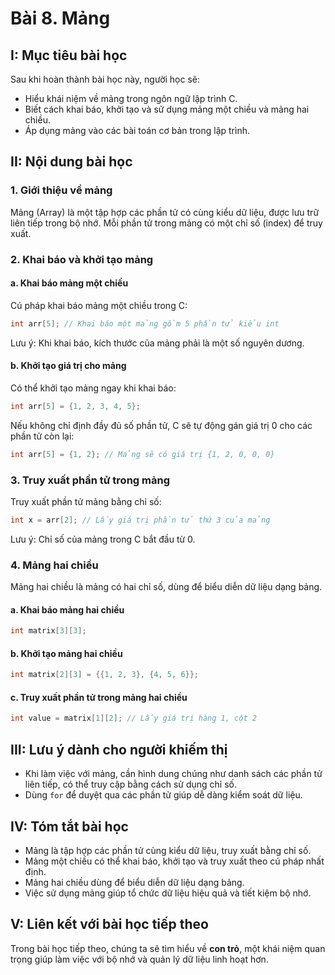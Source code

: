 # **Bài 8. Mảng**

## **I: Mục tiêu bài học**
Sau khi hoàn thành bài học này, người học sẽ:
- Hiểu khái niệm về mảng trong ngôn ngữ lập trình C.
- Biết cách khai báo, khởi tạo và sử dụng mảng một chiều và mảng hai chiều.
- Áp dụng mảng vào các bài toán cơ bản trong lập trình.

## **II: Nội dung bài học**

### **1. Giới thiệu về mảng**
Mảng (Array) là một tập hợp các phần tử có cùng kiểu dữ liệu, được lưu trữ liên tiếp trong bộ nhớ. Mỗi phần tử trong mảng có một chỉ số (index) để truy xuất.

### **2. Khai báo và khởi tạo mảng**
#### **a. Khai báo mảng một chiều**
Cú pháp khai báo mảng một chiều trong C:
```c
int arr[5]; // Khai báo một mảng gồm 5 phần tử kiểu int
```
Lưu ý: Khi khai báo, kích thước của mảng phải là một số nguyên dương.

#### **b. Khởi tạo giá trị cho mảng**
Có thể khởi tạo mảng ngay khi khai báo:
```c
int arr[5] = {1, 2, 3, 4, 5};
```
Nếu không chỉ định đầy đủ số phần tử, C sẽ tự động gán giá trị 0 cho các phần tử còn lại:
```c
int arr[5] = {1, 2}; // Mảng sẽ có giá trị {1, 2, 0, 0, 0}
```

### **3. Truy xuất phần tử trong mảng**
Truy xuất phần tử mảng bằng chỉ số:
```c
int x = arr[2]; // Lấy giá trị phần tử thứ 3 của mảng
```
Lưu ý: Chỉ số của mảng trong C bắt đầu từ 0.

### **4. Mảng hai chiều**
Mảng hai chiều là mảng có hai chỉ số, dùng để biểu diễn dữ liệu dạng bảng.
#### **a. Khai báo mảng hai chiều**
```c
int matrix[3][3];
```
#### **b. Khởi tạo mảng hai chiều**
```c
int matrix[2][3] = {{1, 2, 3}, {4, 5, 6}};
```
#### **c. Truy xuất phần tử trong mảng hai chiều**
```c
int value = matrix[1][2]; // Lấy giá trị hàng 1, cột 2
```

## **III: Lưu ý dành cho người khiếm thị**
- Khi làm việc với mảng, cần hình dung chúng như danh sách các phần tử liên tiếp, có thể truy cập bằng cách sử dụng chỉ số.
- Dùng `for` để duyệt qua các phần tử giúp dễ dàng kiểm soát dữ liệu.

## **IV: Tóm tắt bài học**
- Mảng là tập hợp các phần tử cùng kiểu dữ liệu, truy xuất bằng chỉ số.
- Mảng một chiều có thể khai báo, khởi tạo và truy xuất theo cú pháp nhất định.
- Mảng hai chiều dùng để biểu diễn dữ liệu dạng bảng.
- Việc sử dụng mảng giúp tổ chức dữ liệu hiệu quả và tiết kiệm bộ nhớ.

## **V: Liên kết với bài học tiếp theo**
Trong bài học tiếp theo, chúng ta sẽ tìm hiểu về **con trỏ**, một khái niệm quan trọng giúp làm việc với bộ nhớ và quản lý dữ liệu linh hoạt hơn.

